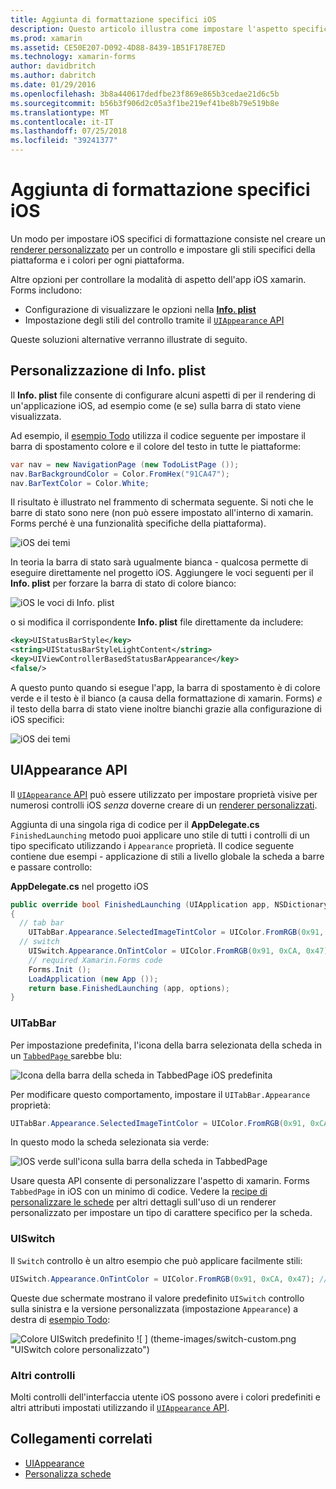```yaml
---
title: Aggiunta di formattazione specifici iOS
description: Questo articolo illustra come impostare l'aspetto specifico di iOS senza usare un renderer personalizzato di xamarin. Forms.
ms.prod: xamarin
ms.assetid: CE50E207-D092-4D88-8439-1B51F178E7ED
ms.technology: xamarin-forms
author: davidbritch
ms.author: dabritch
ms.date: 01/29/2016
ms.openlocfilehash: 3b8a440617dedfbe23f869e865b3cedae21d6c5b
ms.sourcegitcommit: b56b3f906d2c05a3f1be219ef41be8b79e519b8e
ms.translationtype: MT
ms.contentlocale: it-IT
ms.lasthandoff: 07/25/2018
ms.locfileid: "39241377"
---
```

# <a name="adding-ios-specific-formatting"></a>Aggiunta di formattazione specifici iOS

Un modo per impostare iOS specifici di formattazione consiste nel creare un [renderer personalizzato](~/xamarin-forms/app-fundamentals/custom-renderer/index.md) per un controllo e impostare gli stili specifici della piattaforma e i colori per ogni piattaforma.

Altre opzioni per controllare la modalità di aspetto dell'app iOS xamarin. Forms includono:

* Configurazione di visualizzare le opzioni nella [ **Info. plist**](#info-plist)
* Impostazione degli stili del controllo tramite il [ `UIAppearance` API](#uiappearance)

Queste soluzioni alternative verranno illustrate di seguito.

<a name="info-plist"/>

## <a name="customizing-infoplist"></a>Personalizzazione di Info. plist

Il **Info. plist** file consente di configurare alcuni aspetti di per il rendering di un'applicazione iOS, ad esempio come (e se) sulla barra di stato viene visualizzata.

Ad esempio, il [esempio Todo](https://developer.xamarin.com/samples/xamarin-forms/Todo/) utilizza il codice seguente per impostare il barra di spostamento colore e il colore del testo in tutte le piattaforme:

```csharp
var nav = new NavigationPage (new TodoListPage ());
nav.BarBackgroundColor = Color.FromHex("91CA47");
nav.BarTextColor = Color.White;
```

Il risultato è illustrato nel frammento di schermata seguente. Si noti che le barre di stato sono nere (non può essere impostato all'interno di xamarin. Forms perché è una funzionalità specifiche della piattaforma).

![](theme-images/status-default-sml.png "iOS dei temi")

In teoria la barra di stato sarà ugualmente bianca - qualcosa permette di eseguire direttamente nel progetto iOS. Aggiungere le voci seguenti per il **Info. plist** per forzare la barra di stato di colore bianco:

![](theme-images/info-plist.png "iOS le voci di Info. plist")

o si modifica il corrispondente **Info. plist** file direttamente da includere:

```xml
<key>UIStatusBarStyle</key>
<string>UIStatusBarStyleLightContent</string>
<key>UIViewControllerBasedStatusBarAppearance</key>
<false/>
```

A questo punto quando si esegue l'app, la barra di spostamento è di colore verde e il testo è il bianco (a causa della formattazione di xamarin. Forms) *e* il testo della barra di stato viene inoltre bianchi grazie alla configurazione di iOS specifici:

![](theme-images/status-white-sml.png "iOS dei temi")

<a name="uiappearance"/>

## <a name="uiappearance-api"></a>UIAppearance API

Il [ `UIAppearance` API](~/ios/user-interface/ios-ui/introduction-to-the-appearance-api.md) può essere utilizzato per impostare proprietà visive per numerosi controlli iOS *senza* doverne creare di un [renderer personalizzati](~/xamarin-forms/app-fundamentals/custom-renderer/index.md).

Aggiunta di una singola riga di codice per il **AppDelegate.cs** `FinishedLaunching` metodo puoi applicare uno stile di tutti i controlli di un tipo specificato utilizzando i `Appearance` proprietà. Il codice seguente contiene due esempi - applicazione di stili a livello globale la scheda a barre e passare controllo:

**AppDelegate.cs** nel progetto iOS

```csharp
public override bool FinishedLaunching (UIApplication app, NSDictionary options)
{
  // tab bar
    UITabBar.Appearance.SelectedImageTintColor = UIColor.FromRGB(0x91, 0xCA, 0x47); // green
  // switch
    UISwitch.Appearance.OnTintColor = UIColor.FromRGB(0x91, 0xCA, 0x47); // green
    // required Xamarin.Forms code
    Forms.Init ();
    LoadApplication (new App ());
    return base.FinishedLaunching (app, options);
}
```

### <a name="uitabbar"></a>UITabBar

Per impostazione predefinita, l'icona della barra selezionata della scheda in un [ `TabbedPage` ](~/xamarin-forms/app-fundamentals/navigation/tabbed-page.md) sarebbe blu:

![](theme-images/tabbar-default.png "Icona della barra della scheda in TabbedPage iOS predefinita")

Per modificare questo comportamento, impostare il `UITabBar.Appearance` proprietà:

```csharp
UITabBar.Appearance.SelectedImageTintColor = UIColor.FromRGB(0x91, 0xCA, 0x47); // green
```

In questo modo la scheda selezionata sia verde:

![](theme-images/tabbar-custom.png "IOS verde sull'icona sulla barra della scheda in TabbedPage")

Usare questa API consente di personalizzare l'aspetto di xamarin. Forms `TabbedPage` in iOS con un minimo di codice. Vedere la [recipe di personalizzare le schede](https://github.com/xamarin/recipes/tree/master/Recipes/xamarin-forms/iOS/customize-tabs) per altri dettagli sull'uso di un renderer personalizzato per impostare un tipo di carattere specifico per la scheda.

### <a name="uiswitch"></a>UISwitch

Il `Switch` controllo è un altro esempio che può applicare facilmente stili:

```csharp
UISwitch.Appearance.OnTintColor = UIColor.FromRGB(0x91, 0xCA, 0x47); // green
```

Queste due schermate mostrano il valore predefinito `UISwitch` controllo sulla sinistra e la versione personalizzata (impostazione `Appearance`) a destra di [esempio Todo](https://developer.xamarin.com/samples/xamarin-forms/Todo/):

![](theme-images/switch-default.png "Colore UISwitch predefinito") ![ ] (theme-images/switch-custom.png "UISwitch colore personalizzato")

### <a name="other-controls"></a>Altri controlli

Molti controlli dell'interfaccia utente iOS possono avere i colori predefiniti e altri attributi impostati utilizzando il [ `UIAppearance` API](~/ios/user-interface/ios-ui/introduction-to-the-appearance-api.md).



## <a name="related-links"></a>Collegamenti correlati

- [UIAppearance](~/ios/user-interface/ios-ui/introduction-to-the-appearance-api.md)
- [Personalizza schede](https://github.com/xamarin/recipes/tree/master/Recipes/xamarin-forms/iOS/customize-tabs)
